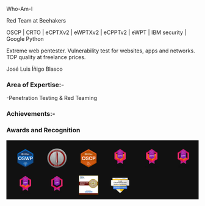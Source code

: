 
Who-Am-I

Red Team at Beehakers

OSCP | CRTO | eCPTXv2 | eWPTXv2 | eCPPTv2 | eWPT | IBM security | Google Python 


Extreme web pentester. Vulnerability test for websites, apps and networks. TOP quality at freelance prices.

José Luis Íñigo Blasco

### Area of Expertise:-
-Penetration Testing & Red Teaming<br/>



### Achievements:-

### Awards and Recognition


<img src="https://github.com/joseluisinigo/joseluisinigo/blob/main/powned2.png"/>
